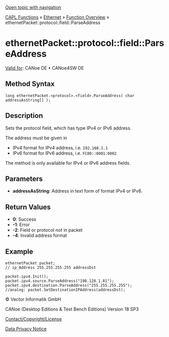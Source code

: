 [Open topic with navigation](../../../../../CANoeDEFamily.htm#Topics/CAPLFunctions/IP/Methods/CAPLfunctionProtocolFieldParseAddress.md)

[CAPL Functions](../../CAPLfunctions.md) » [Ethernet](../CAPLEthernetStartPage.md) » [Function Overview](../CAPLfunctionsIPOverview.md) » ethernetPacket::protocol::field::ParseAddress

# ethernetPacket::protocol::field::ParseAddress

[Valid for](../../../Shared/FeatureAvailability.md):  CANoe DE • CANoe4SW DE

## Method Syntax

`long ethernetPacket.<protocol>.<field>.ParseAddress( char addressAsString[] );`

## Description

Sets the protocol field, which has type IPv4 or IPv6 address.

The address must be given in

- IPv4 format for IPv4 address, i.e. `192.168.1.1`
- IPv6 format for IPv6 address, i.e. `FC00::0001:0002`

The method is only available for IPv4 or IPv6 address fields.

## Parameters

- **addressAsString**: Address in text form of format IPv4 or IPv6.

## Return Values

- **0**: Success
- **-1**: Error
- **-2**: Field or protocol not in packet
- **-4**: Invalid address format

## Example

```plaintext
ethernetPacket packet;
// ip_Address 255.255.255.255 addressDst

packet.ipv4.Init();
packet.ipv4.source.ParseAddress("198.128.1.81");
packet.ipv4.destination.ParseAddress("255.255.255.255");
//analog: packet.SetDestinationIPAddress(addressDst);
```

© Vector Informatik GmbH

CANoe (Desktop Editions & Test Bench Editions) Version 18 SP3

[Contact/Copyright/License](../../../Shared/ContactCopyrightLicense.md)

[Data Privacy Notice](https://www.vector.com/int/en/company/get-info/privacy-policy/)

